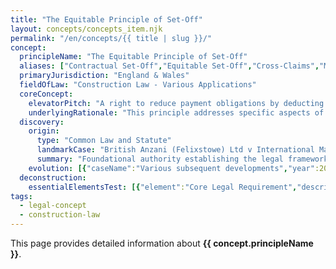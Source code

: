 ```yaml
---
title: "The Equitable Principle of Set-Off"
layout: concepts/concepts_item.njk
permalink: "/en/concepts/{{ title | slug }}/"
concept:
  principleName: "The Equitable Principle of Set-Off"
  aliases: ["Contractual Set-Off","Equitable Set-Off","Cross-Claims","Mutual Debts"]
  primaryJurisdiction: "England & Wales"
  fieldOfLaw: "Construction Law - Various Applications"
  coreConcept:
    elevatorPitch: "A right to reduce payment obligations by deducting cross-claims arising from the same contract or closely connected transactions."
    underlyingRationale: "This principle addresses specific aspects of construction law relationships and liabilities, providing structured legal framework for the equitable principle of set-off issues."
  discovery:
    origin:
      type: "Common Law and Statute"
      landmarkCase: "British Anzani (Felixstowe) Ltd v International Marine Management (UK) Ltd [1980] QB 137"
      summary: "Foundational authority establishing the legal framework for the equitable principle of set-off in construction and commercial law contexts."
    evolution: [{"caseName":"Various subsequent developments","year":2000,"contribution":"Continued judicial and legislative refinement of the principle's application and scope in modern construction law."}]
  deconstruction:
    essentialElementsTest: [{"element":"Core Legal Requirement","description":"The fundamental requirement that must be established to successfully apply the equitable principle of set-off in construction law contexts."},{"element":"Factual Foundation","description":"The specific factual circumstances that must exist to trigger application of this legal principle."},{"element":"Legal Consequence Test","description":"The test for determining when the principle's legal consequences should apply to the particular circumstances."}]
tags: 
  - legal-concept
  - construction-law
---
```


This page provides detailed information about **{{ concept.principleName }}**.
